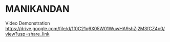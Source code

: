 # MANIKANDAN
Video Demonstration https://drive.google.com/file/d/1f0C21q6X05W01WuwHA9shZj2M3fCZ4o0/view?usp=share_link
